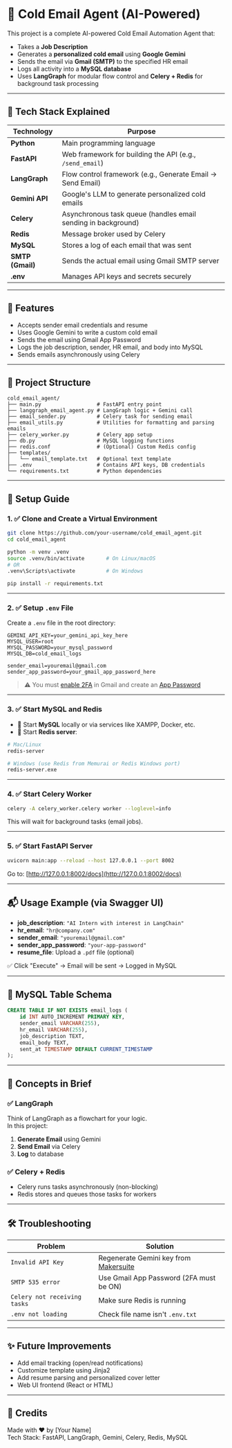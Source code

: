 
# 🤖 Cold Email Agent (AI-Powered)

This project is a complete AI-powered Cold Email Automation Agent that:
- Takes a **Job Description**
- Generates a **personalized cold email** using **Google Gemini**
- Sends the email via **Gmail (SMTP)** to the specified HR email
- Logs all activity into a **MySQL database**
- Uses **LangGraph** for modular flow control and **Celery + Redis** for background task processing

---

## 🧠 Tech Stack Explained

| Technology     | Purpose                                                                 |
|----------------|-------------------------------------------------------------------------|
| **Python**      | Main programming language                                                |
| **FastAPI**     | Web framework for building the API (e.g., `/send_email`)                |
| **LangGraph**   | Flow control framework (e.g., Generate Email → Send Email)              |
| **Gemini API**  | Google's LLM to generate personalized cold emails                       |
| **Celery**      | Asynchronous task queue (handles email sending in background)           |
| **Redis**       | Message broker used by Celery                                            |
| **MySQL**       | Stores a log of each email that was sent                                |
| **SMTP (Gmail)**| Sends the actual email using Gmail SMTP server                          |
| **.env**        | Manages API keys and secrets securely                                   |

---

## 🚀 Features

- Accepts sender email credentials and resume
- Uses Google Gemini to write a custom cold email
- Sends the email using Gmail App Password
- Logs the job description, sender, HR email, and body into MySQL
- Sends emails asynchronously using Celery

---

## 📁 Project Structure

```
cold_email_agent/
├── main.py                  # FastAPI entry point
├── langgraph_email_agent.py # LangGraph logic + Gemini call
├── email_sender.py          # Celery task for sending email
├── email_utils.py           # Utilities for formatting and parsing emails
├── celery_worker.py         # Celery app setup
├── db.py                    # MySQL logging functions
├── redis.conf               # (Optional) Custom Redis config
├── templates/
│   └── email_template.txt   # Optional text template
├── .env                     # Contains API keys, DB credentials
└── requirements.txt         # Python dependencies
```

---

## 🔐 Setup Guide

### 1. ✅ Clone and Create a Virtual Environment

```bash
git clone https://github.com/your-username/cold_email_agent.git
cd cold_email_agent

python -m venv .venv
source .venv/bin/activate       # On Linux/macOS
# OR
.venv\Scripts\activate          # On Windows

pip install -r requirements.txt
```

---

### 2. ✅ Setup `.env` File

Create a `.env` file in the root directory:

```env
GEMINI_API_KEY=your_gemini_api_key_here
MYSQL_USER=root
MYSQL_PASSWORD=your_mysql_password
MYSQL_DB=cold_email_logs

sender_email=youremail@gmail.com
sender_app_password=your_gmail_app_password_here
```

> ⚠️ You must [enable 2FA](https://myaccount.google.com/security) in Gmail and create an [App Password](https://myaccount.google.com/apppasswords)

---

### 3. ✅ Start MySQL and Redis

- 🐬 Start **MySQL** locally or via services like XAMPP, Docker, etc.
- 🔴 Start **Redis server**:

```bash
# Mac/Linux
redis-server

# Windows (use Redis from Memurai or Redis Windows port)
redis-server.exe
```

---

### 4. ✅ Start Celery Worker

```bash
celery -A celery_worker.celery worker --loglevel=info
```

This will wait for background tasks (email jobs).

---

### 5. ✅ Start FastAPI Server

```bash
uvicorn main:app --reload --host 127.0.0.1 --port 8002
```

Go to: [http://127.0.0.1:8002/docs](http://127.0.0.1:8002/docs)

---

## 📬 Usage Example (via Swagger UI)

- **job_description**: `"AI Intern with interest in LangChain"`
- **hr_email**: `"hr@company.com"`
- **sender_email**: `"youremail@gmail.com"`
- **sender_app_password**: `"your-app-password"`
- **resume_file**: Upload a `.pdf` file (optional)

✅ Click "Execute" → Email will be sent → Logged in MySQL

---

## 🧾 MySQL Table Schema

```sql
CREATE TABLE IF NOT EXISTS email_logs (
    id INT AUTO_INCREMENT PRIMARY KEY,
    sender_email VARCHAR(255),
    hr_email VARCHAR(255),
    job_description TEXT,
    email_body TEXT,
    sent_at TIMESTAMP DEFAULT CURRENT_TIMESTAMP
);
```

---

## 🧠 Concepts in Brief

### ✅ LangGraph
Think of LangGraph as a flowchart for your logic.  
In this project:
1. **Generate Email** using Gemini
2. **Send Email** via Celery
3. **Log** to database

### ✅ Celery + Redis
- Celery runs tasks asynchronously (non-blocking)
- Redis stores and queues those tasks for workers

---

## 🛠️ Troubleshooting

| Problem | Solution |
|--------|----------|
| `Invalid API Key` | Regenerate Gemini key from [Makersuite](https://makersuite.google.com/app/apikey) |
| `SMTP 535 error` | Use Gmail App Password (2FA must be ON) |
| `Celery not receiving tasks` | Make sure Redis is running |
| `.env not loading` | Check file name isn't `.env.txt` |

---

## ✨ Future Improvements

- Add email tracking (open/read notifications)
- Customize template using Jinja2
- Add resume parsing and personalized cover letter
- Web UI frontend (React or HTML)

---

## 🙌 Credits

Made with ❤️ by [Your Name]  
Tech Stack: FastAPI, LangGraph, Gemini, Celery, Redis, MySQL
